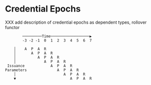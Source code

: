 # Credential Epochs

XXX add description of credential epochs as dependent types, rollover
functor

```
        ─────────Time──────────────────▶
        -3 -2 -1  0  1  2  3  4  5  6  7

    │    A  P  A  R
    │       A  P  A  R
    │          A  P  A  R
    │             A  P  A  R
 Issuance            A  P  A  R
Parameters              A  P  A  R
    │                      A  P  A  R
    ▼                         A  P  A  R
```
